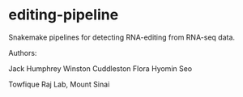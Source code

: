 # editing-pipeline

Snakemake pipelines for detecting RNA-editing from RNA-seq data.

Authors: 

Jack Humphrey
Winston Cuddleston
Flora Hyomin Seo

Towfique Raj Lab, Mount Sinai
